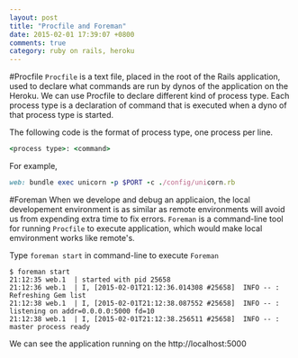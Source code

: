 ```yaml
---
layout: post
title: "Procfile and Foreman"
date: 2015-02-01 17:39:07 +0800
comments: true
category: ruby on rails, heroku 
---
```

#Procfile
`Procfile` is a text file, placed in the root of the Rails application, used to declare what commands are run by dynos of the application on the Heroku. We can use Procfile to declare different kind of process type. Each process type is a declaration of command that is executed when a dyno of that process type is started.

The following code is the format of process type, one process per line.
```ruby
<process type>: <command>
```

For example,
```ruby
web: bundle exec unicorn -p $PORT -c ./config/unicorn.rb
```

#Foreman
When we develope and debug an applicaion, the local developement environment is as similar as remote environments will avoid us from expending extra time to fix errors. `Foreman` is a command-line tool for running `Procfile` to execute application, which would make local emvironment works like remote's.

Type `foreman start` in command-line to execute `Foreman`
```
$ foreman start
21:12:35 web.1  | started with pid 25658
21:12:36 web.1  | I, [2015-02-01T21:12:36.014308 #25658]  INFO -- : Refreshing Gem list
21:12:38 web.1  | I, [2015-02-01T21:12:38.087552 #25658]  INFO -- : listening on addr=0.0.0.0:5000 fd=10
21:12:38 web.1  | I, [2015-02-01T21:12:38.256511 #25658]  INFO -- : master process ready
```
We can see the application running on the http://localhost:5000
